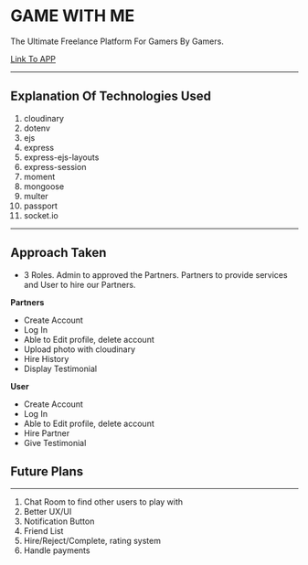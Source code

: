 # GAME WITH ME

The Ultimate Freelance Platform For Gamers By Gamers.

[Link To APP](https://gamewithmenow.herokuapp.com/)

---------------------------------------

## Explanation Of Technologies Used

1. cloudinary
2. dotenv
3. ejs
4. express
5. express-ejs-layouts
6. express-session
7. moment
8. mongoose
9. multer
10. passport
11. socket.io
---------------------------------------
## Approach Taken

- 3 Roles. Admin to approved the Partners. Partners to provide services and User to hire our Partners.

**Partners**

- Create Account
- Log In
- Able to Edit profile, delete account
- Upload photo with cloudinary
- Hire History
- Display Testimonial

**User**
- Create Account
- Log In
- Able to Edit profile, delete account
- Hire Partner
- Give Testimonial


## Future Plans
-----------------------------------

1. Chat Room to find other users to play with
2. Better UX/UI
3. Notification Button
4. Friend List
5. Hire/Reject/Complete, rating system
6. Handle payments